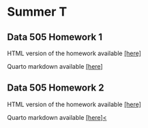 # Summer T
## Data 505 Homework 1
HTML version of the homework available <a href = "https://stuckerWU.github.io/wine_of_pnw1-19.html">[here]</a>

Quarto markdown available <a href= "https://stuckerWU.github.io/wine_of_pnw1-19.qmd">[here]</a>

## Data 505 Homework 2
HTML version of the homework available <a href = "https://stuckerWU.github.io/wine_features.html">[here]</a>

Quarto markdown available <a href= "https://stuckerWU.github.io/wine_features.qmd">[here]<
